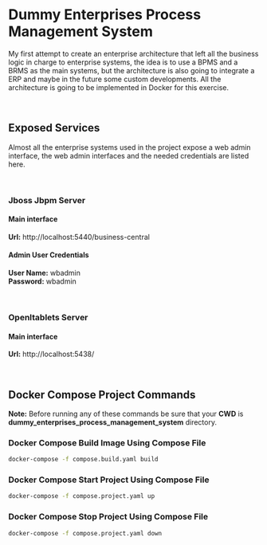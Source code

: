 # Dummy Enterprises Process Management System

My first attempt to create an enterprise architecture that left all the business logic in charge to enterprise systems, the idea is to use a BPMS and a BRMS as the main systems, but the architecture is also going to integrate a ERP and maybe in the future some custom developments. All the architecture is going to be implemented in Docker for this exercise.

<br/>

## Exposed Services

Almost all the enterprise systems used in the project expose a web admin interface, the web admin interfaces and the needed credentials are listed here.

<br/>

### Jboss Jbpm Server

#### Main interface

**Url:** http://localhost:5440/business-central

#### Admin User Credentials

**User Name:** wbadmin <br/>
**Password:** wbadmin <br/>

<br/>

### Openltablets Server

#### Main interface

**Url:** http://localhost:5438/

<br/>

## Docker Compose Project Commands

**Note:** Before running any of these commands be sure that your **CWD** is **dummy_enterprises_process_management_system** directory.

### Docker Compose Build Image Using Compose File

```bash
docker-compose -f compose.build.yaml build
```

### Docker Compose Start Project Using Compose File

```bash
docker-compose -f compose.project.yaml up
```

### Docker Compose Stop Project Using Compose File

```bash
docker-compose -f compose.project.yaml down
```

<br/>
